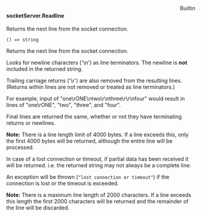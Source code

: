 <div style="float:right"><span class="builtin">Builtin</span></div>

#### socketServer.Readline

Returns the next line from the socket connection.

``` suneido
() => string
```

Returns the next line from the socket connection.

Looks for newline characters ('\n') as line terminators. The newline is **not** included in the returned string.

Trailing carriage returns ('\r') are also removed from the resulting lines. (Returns within lines are not removed or treated as line terminators.)

For example, input of "one\rONE\ntwo\r\nthree\r\r\nfour" would result in lines of "one\rONE", "two", "three", and "four".

Final lines are returned the same, whether or not they have terminating returns or newlines.

**Note:** There is a line length limit of 4000 bytes. If a line exceeds this, only the first 4000 bytes will be returned, although the entire line will be processed.

In case of a lost connection or timeout, if partial data has been received it will be returned. i.e. the returned string may not always be a complete line.

An exception will be thrown (`"lost connection or timeout"`) if the connection is lost or the timeout is exceeded.

**Note:** There is a maximum line length of 2000 characters. If a line exceeds this length the first 2000 characters will be returned and the remainder of the line will be discarded.